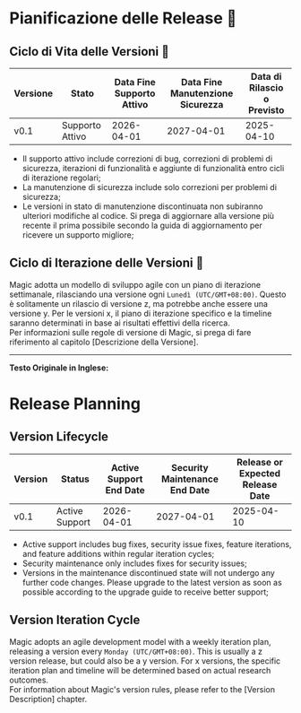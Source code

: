 # Pianificazione delle Release 📅

## Ciclo di Vita delle Versioni 🔄

| Versione   | Stato   | Data Fine Supporto Attivo  | Data Fine Manutenzione Sicurezza | Data di Rilascio o Previsto |
|----------|------|------------|------------|------------|
| v0.1 | Supporto Attivo | 2026-04-01 | 2027-04-01 | 2025-04-10 |

* Il supporto attivo include correzioni di bug, correzioni di problemi di sicurezza, iterazioni di funzionalità e aggiunte di funzionalità entro cicli di iterazione regolari;
* La manutenzione di sicurezza include solo correzioni per problemi di sicurezza;
* Le versioni in stato di manutenzione discontinuata non subiranno ulteriori modifiche al codice. Si prega di aggiornare alla versione più recente il prima possibile secondo la guida di aggiornamento per ricevere un supporto migliore;


## Ciclo di Iterazione delle Versioni 🔄

Magic adotta un modello di sviluppo agile con un piano di iterazione settimanale, rilasciando una versione ogni `Lunedì (UTC/GMT+08:00)`. Questo è solitamente un rilascio di versione z, ma potrebbe anche essere una versione y. Per le versioni x, il piano di iterazione specifico e la timeline saranno determinati in base ai risultati effettivi della ricerca.   
Per informazioni sulle regole di versione di Magic, si prega di fare riferimento al capitolo [Descrizione della Versione]. 

---

**Testo Originale in Inglese:**

# Release Planning

## Version Lifecycle

| Version   | Status   | Active Support End Date  | Security Maintenance End Date | Release or Expected Release Date |
|----------|------|------------|------------|------------|
| v0.1 | Active Support | 2026-04-01 | 2027-04-01 | 2025-04-10 |

* Active support includes bug fixes, security issue fixes, feature iterations, and feature additions within regular iteration cycles;
* Security maintenance only includes fixes for security issues;
* Versions in the maintenance discontinued state will not undergo any further code changes. Please upgrade to the latest version as soon as possible according to the upgrade guide to receive better support;


## Version Iteration Cycle

Magic adopts an agile development model with a weekly iteration plan, releasing a version every `Monday (UTC/GMT+08:00)`. This is usually a z version release, but could also be a y version. For x versions, the specific iteration plan and timeline will be determined based on actual research outcomes.   
For information about Magic's version rules, please refer to the [Version Description] chapter. 